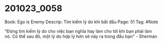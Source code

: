 # 201023_0058

Book: Ego is Enemy
Descrip: Tìm kiếm lý do khi bắt đầu
Page: 51
Tag: #Note

"Đừng tìm kiếm lý do cho việc bạn nghĩa hay làm cho tới khi bạn phải làm nó. Có thể sau đó, một lý do hợp lý hơn sẽ nảy ra trong đầu bạn" - Sherman